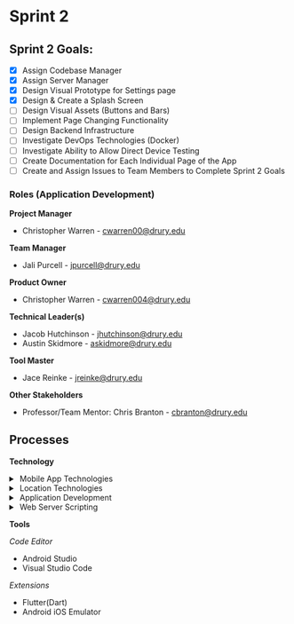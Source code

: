 # Sprint 2

## Sprint 2 Goals:
- [X] Assign Codebase Manager
- [X] Assign Server Manager
- [X] Design Visual Prototype for Settings page
- [X] Design & Create a Splash Screen
- [ ] Design Visual Assets (Buttons and Bars)
- [ ] Implement Page Changing Functionality
- [ ] Design Backend Infrastructure
- [ ] Investigate DevOps Technologies (Docker)
- [ ] Investigate Ability to Allow Direct Device Testing
- [ ] Create Documentation for Each Individual Page of the App
- [ ] Create and Assign Issues to Team Members to Complete Sprint 2 Goals

### Roles (Application Development)
**Project Manager**
* Christopher Warren - cwarren00@drury.edu

**Team Manager**
* Jali Purcell - jpurcell@drury.edu

**Product Owner**

* Christopher Warren - cwarren004@drury.edu

**Technical Leader(s)**
* Jacob Hutchinson - jhutchinson@drury.edu
* Austin Skidmore - askidmore@drury.edu

**Tool Master**
* Jace Reinke - jreinke@drury.edu

**Other Stakeholders** 

* Professor/Team Mentor: Chris Branton - cbranton@drury.edu
## Processes

**Technology**
<details>
<summary>&nbsp;Mobile App Technologies</summary>
<br>
<ul>
<li>Flutter</li>
</ul>
</details>

<details>
<summary>&nbsp;Location Technologies</summary>
<br>
<ul>
<li>Google Maps</li>
<li>Apple Maps</li>
<li>MapBox</li>
</ul>
</details>

<details>
<summary>&nbsp;Application Development</summary>
<br>
<ul>
<li>HTML</li>
<li>Dart</li>
<li>Javascript</li>
</ul>
</details>

<details>
<summary>&nbsp;Web Server Scripting</summary>
<br>
<ul>
<li>SQL</li>
<li>MongoDB</li>
</ul>
</details>


**Tools**

*Code Editor*
* Android Studio 
* Visual Studio Code

*Extensions*
* Flutter(Dart)
* Android iOS Emulator

